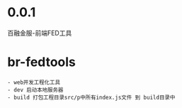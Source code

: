 # 0.0.1
百融金服-前端FED工具
# br-fedtools

	- web开发工程化工具
	- dev 启动本地服务器
	- build 打包工程目录src/p中所有index.js文件 到 build目录中
